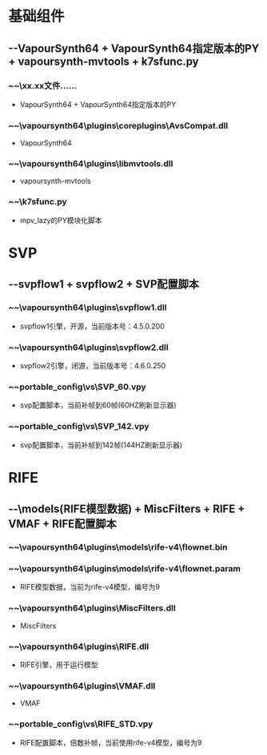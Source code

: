 # 基础组件
## --VapourSynth64 + VapourSynth64指定版本的PY + vapoursynth-mvtools + k7sfunc.py

### ~~\xx.xx文件......
* VapourSynth64 + VapourSynth64指定版本的PY

### ~~\vapoursynth64\plugins\coreplugins\AvsCompat.dll
* VapourSynth64

### ~~\vapoursynth64\plugins\libmvtools.dll
* vapoursynth-mvtools

### ~~\k7sfunc.py
* mpv_lazy的PY模块化脚本

# SVP
## --svpflow1 + svpflow2 + SVP配置脚本

### ~~\vapoursynth64\plugins\svpflow1.dll
* svpflow1引擎，开源，当前版本号：4.5.0.200

### ~~\vapoursynth64\plugins\svpflow2.dll
* svpflow2引擎，闭源，当前版本号：4.6.0.250

### ~~portable_config\vs\SVP_60.vpy
* svp配置脚本，当前补帧到60帧(60HZ刷新显示器)

### ~~portable_config\vs\SVP_142.vpy
* svp配置脚本，当前补帧到142帧(144HZ刷新显示器)

# RIFE
## --\models(RIFE模型数据) + MiscFilters + RIFE + VMAF + RIFE配置脚本

### ~~\vapoursynth64\plugins\models\rife-v4\flownet.bin
### ~~\vapoursynth64\plugins\models\rife-v4\flownet.param
* RIFE模型数据，当前为rife-v4模型，编号为9

### ~~\vapoursynth64\plugins\MiscFilters.dll
* MiscFilters

### ~~\vapoursynth64\plugins\RIFE.dll
* RIFE引擎，用于运行模型

### ~~\vapoursynth64\plugins\VMAF.dll
* VMAF

### ~~portable_config\vs\RIFE_STD.vpy
* RIFE配置脚本，倍数补帧，当前使用rife-v4模型，编号为9

